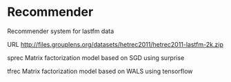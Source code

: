 # Recommender

Recommender system for lastfm data

URL
http://files.grouplens.org/datasets/hetrec2011/hetrec2011-lastfm-2k.zip

sprec
Matrix factorization model based on SGD 
using surprise

tfrec
Matrix factorization model based on WALS
using tensorflow
